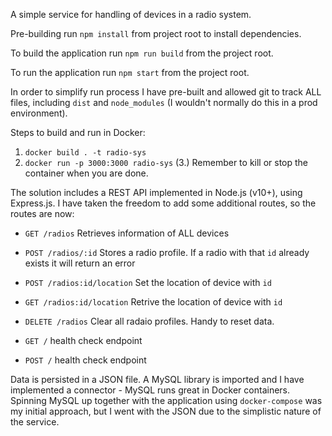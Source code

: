A simple service for handling of devices in a radio system.

Pre-building run `npm install` from project root to install dependencies.

To build the application run `npm run build` from the project root.

To run the application run `npm start` from the project root.

In order to simplify run process I have pre-built and allowed git to track ALL files, including `dist` and `node_modules` (I wouldn't normally do this in a prod environment).

Steps to build and run in Docker:
1. `docker build . -t radio-sys`
2. `docker run -p 3000:3000 radio-sys`
(3.) Remember to kill or stop the container when you are done.

The solution includes a REST API implemented in Node.js (v10+), using Express.js. 
I have taken the freedom to add some additional routes, so the routes are now: 

* `GET /radios` Retrieves information of ALL devices
* `POST /radios/:id` Stores a radio profile. If a radio with that `id` already exists it will return an error
* `POST /radios:id/location` Set the location of device with `id`
* `GET /radios:id/location` Retrive the location of device with `id`
* `DELETE /radios` Clear all radaio profiles. Handy to reset data.

* `GET /` health check endpoint
* `POST /` health check endpoint

Data is persisted in a JSON file.
A MySQL library is imported and I have implemented a connector - MySQL runs great in Docker containers. 
Spinning MySQL up together with the application using `docker-compose` was my initial approach, but I went with the JSON due to the simplistic nature of the service. 
